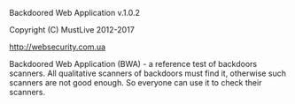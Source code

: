 Backdoored Web Application v.1.0.2

Copyright (C) MustLive 2012-2017

http://websecurity.com.ua

Backdoored Web Application (BWA) - a reference test of backdoors scanners. All qualitative scanners of backdoors must find it, otherwise such scanners are not good enough. So everyone can use it to check their scanners.
